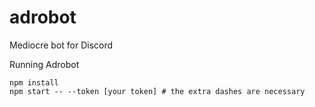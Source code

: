 # adrobot
Mediocre bot for Discord

Running Adrobot

```
npm install
npm start -- --token [your token] # the extra dashes are necessary
```
